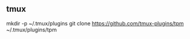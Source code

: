 tmux
----

mkdir -p ~/.tmux/plugins
git clone https://github.com/tmux-plugins/tpm ~/.tmux/plugins/tpm

